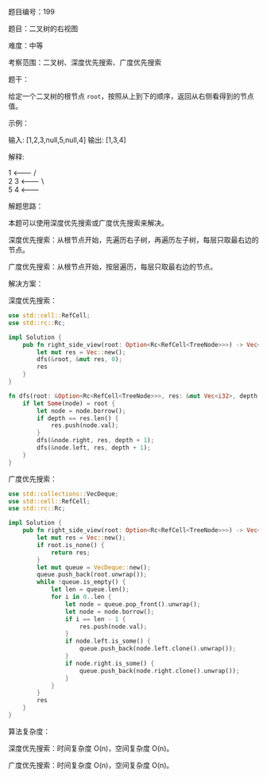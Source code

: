 题目编号：199

题目：二叉树的右视图

难度：中等

考察范围：二叉树、深度优先搜索、广度优先搜索

题干：

给定一个二叉树的根节点 `root`，按照从上到下的顺序，返回从右侧看得到的节点值。

示例：

输入: [1,2,3,null,5,null,4]
输出: [1,3,4]

解释:

   1            <---
 /   \
2     3         <---
 \     \
  5     4       <---

解题思路：

本题可以使用深度优先搜索或广度优先搜索来解决。

深度优先搜索：从根节点开始，先遍历右子树，再遍历左子树，每层只取最右边的节点。

广度优先搜索：从根节点开始，按层遍历，每层只取最右边的节点。

解决方案：

深度优先搜索：

```rust
use std::cell::RefCell;
use std::rc::Rc;

impl Solution {
    pub fn right_side_view(root: Option<Rc<RefCell<TreeNode>>>) -> Vec<i32> {
        let mut res = Vec::new();
        dfs(&root, &mut res, 0);
        res
    }
}

fn dfs(root: &Option<Rc<RefCell<TreeNode>>>, res: &mut Vec<i32>, depth: usize) {
    if let Some(node) = root {
        let node = node.borrow();
        if depth == res.len() {
            res.push(node.val);
        }
        dfs(&node.right, res, depth + 1);
        dfs(&node.left, res, depth + 1);
    }
}
```

广度优先搜索：

```rust
use std::collections::VecDeque;
use std::cell::RefCell;
use std::rc::Rc;

impl Solution {
    pub fn right_side_view(root: Option<Rc<RefCell<TreeNode>>>) -> Vec<i32> {
        let mut res = Vec::new();
        if root.is_none() {
            return res;
        }
        let mut queue = VecDeque::new();
        queue.push_back(root.unwrap());
        while !queue.is_empty() {
            let len = queue.len();
            for i in 0..len {
                let node = queue.pop_front().unwrap();
                let node = node.borrow();
                if i == len - 1 {
                    res.push(node.val);
                }
                if node.left.is_some() {
                    queue.push_back(node.left.clone().unwrap());
                }
                if node.right.is_some() {
                    queue.push_back(node.right.clone().unwrap());
                }
            }
        }
        res
    }
}
```

算法复杂度：

深度优先搜索：时间复杂度 O(n)，空间复杂度 O(n)。

广度优先搜索：时间复杂度 O(n)，空间复杂度 O(n)。